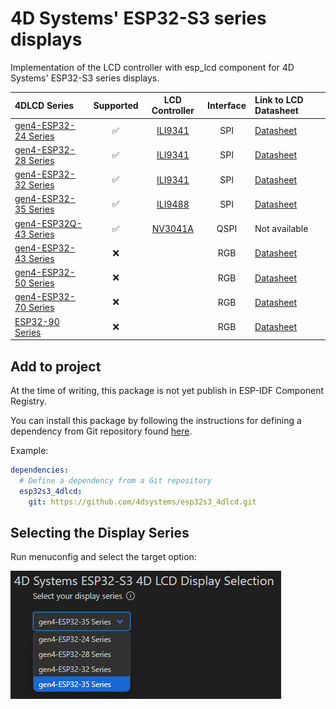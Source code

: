 # 4D Systems' ESP32-S3 series displays

Implementation of the LCD controller with esp_lcd component for 4D Systems' ESP32-S3 series displays.

| 4DLCD Series                                                                                  | Supported | LCD Controller                                      | Interface | Link to LCD Datasheet |
|:--------------------------------------------------------------------------------------------- |:---------:|:---------------------------------------------------:|:---------:|:--------------------- |
| [gen4-ESP32-24 Series](https://resources.4dsystems.com.au/datasheets/esp32/gen4-esp32/)       | ✅       | [ILI9341](https://4dsystems.com.au/download/31395/) | SPI       | [Datasheet](https://resources.4dsystems.com.au/datasheets/4dlcd/4DLCD-24320240-IPS/) |
| [gen4-ESP32-28 Series](https://resources.4dsystems.com.au/datasheets/esp32/gen4-esp32/)       | ✅       | [ILI9341](https://4dsystems.com.au/download/31395/) | SPI       | [Datasheet](https://resources.4dsystems.com.au/datasheets/4dlcd/4DLCD-28320240-IPS/) |
| [gen4-ESP32-32 Series](https://resources.4dsystems.com.au/datasheets/esp32/gen4-esp32/)       | ✅       | [ILI9341](https://4dsystems.com.au/download/31395/) | SPI       | [Datasheet](https://resources.4dsystems.com.au/datasheets/4dlcd/4DLCD-32320240/)     |
| [gen4-ESP32-35 Series](https://resources.4dsystems.com.au/datasheets/esp32/gen4-esp32/)       | ✅       | [ILI9488](https://4dsystems.com.au/download/31399/) | SPI       | [Datasheet](https://resources.4dsystems.com.au/datasheets/4dlcd/4DLCD-35480320-IPS/) |
| [gen4-ESP32Q-43 Series](https://resources.4dsystems.com.au/datasheets/esp32/gen4-esp32Q-43/)  | ✅       | [NV3041A](https://4dsystems.com.au/download/31400/) | QSPI      | Not available         |
| [gen4-ESP32-43 Series](https://resources.4dsystems.com.au/datasheets/esp32/gen4-esp32-RGB/)   | ❌       |                                                     | RGB       | [Datasheet](https://resources.4dsystems.com.au/datasheets/4dlcd/4DLCD-43480272-IPS/) |
| [gen4-ESP32-50 Series](https://resources.4dsystems.com.au/datasheets/esp32/gen4-esp32-RGB/)   | ❌       |                                                     | RGB       | [Datasheet](https://resources.4dsystems.com.au/datasheets/4dlcd/4DLCD-50800480-IPS/) |
| [gen4-ESP32-70 Series](https://resources.4dsystems.com.au/datasheets/esp32/gen4-esp32-RGB/)   | ❌       |                                                     | RGB       | [Datasheet](https://resources.4dsystems.com.au/datasheets/4dlcd/4DLCD-70800480/) |
| [ESP32-90 Series](https://resources.4dsystems.com.au/datasheets/esp32/esp32-90/)              | ❌       |                                                     | RGB       | [Datasheet](https://resources.4dsystems.com.au/datasheets/4dlcd/4DLCD-90800480/) |

## Add to project

At the time of writing, this package is not yet publish in ESP-IDF Component Registry.

You can install this package by following the instructions for defining a dependency from Git repository found [here](https://docs.espressif.com/projects/esp-idf/en/latest/esp32/api-guides/tools/idf-component-manager.html#defining-dependencies-in-the-manifest).

Example:

``` yml
dependencies:
  # Define a dependency from a Git repository
  esp32s3_4dlcd:
    git: https://github.com/4dsystems/esp32s3_4dlcd.git
```

## Selecting the Display Series

Run menuconfig and select the target option:

![Display Selection](display-selection.png)